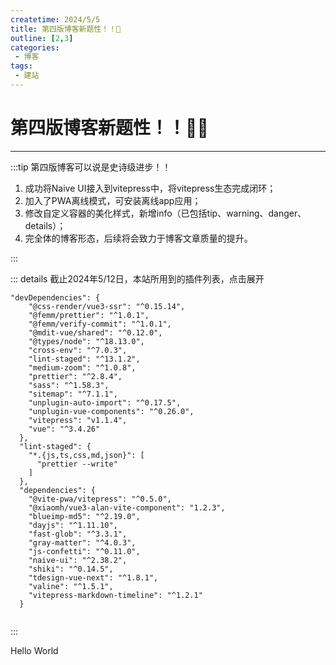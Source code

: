 ```yaml
---
createtime: 2024/5/5
title: 第四版博客新题性！！🎉
outline: [2,3]
categories:
 - 博客
tags:
 - 建站
---
```

# 第四版博客新题性！！🎉🎉

---

:::tip  第四版博客可以说是史诗级进步！！



1. 成功将Naive UI接入到vitepress中，将vitepress生态完成闭环；
2. 加入了PWA离线模式，可安装离线app应用；
3. 修改自定义容器的美化样式，新增info（已包括tip、warning、danger、details）；
4. 完全体的博客形态，后续将会致力于博客文章质量的提升。

:::

::: details 截止2024年5/12日，本站所用到的插件列表，点击展开
```ts:no-line-numbers
"devDependencies": {
    "@css-render/vue3-ssr": "^0.15.14",
    "@femm/prettier": "^1.0.1",
    "@femm/verify-commit": "^1.0.1",
    "@mdit-vue/shared": "^0.12.0",
    "@types/node": "^18.13.0",
    "cross-env": "^7.0.3",
    "lint-staged": "^13.1.2",
    "medium-zoom": "^1.0.8",
    "prettier": "^2.8.4",
    "sass": "^1.58.3",
    "sitemap": "^7.1.1",
    "unplugin-auto-import": "^0.17.5",
    "unplugin-vue-components": "^0.26.0",
    "vitepress": "v1.1.4",
    "vue": "^3.4.26"
  },
  "lint-staged": {
    "*.{js,ts,css,md,json}": [
      "prettier --write"
    ]
  },
  "dependencies": {
    "@vite-pwa/vitepress": "^0.5.0",
    "@xiaomh/vue3-alan-vite-component": "1.2.3",
    "blueimp-md5": "^2.19.0",
    "dayjs": "^1.11.10",
    "fast-glob": "^3.3.1",
    "gray-matter": "^4.0.3",
    "js-confetti": "^0.11.0",
    "naive-ui": "^2.38.2",
    "shiki": "^0.14.5",
    "tdesign-vue-next": "^1.8.1",
    "valine": "^1.5.1",
    "vitepress-markdown-timeline": "^1.2.1"
  }


```
:::

<script setup>
// import { NButton,NBackTop } from 'naive-ui'
</script>

<NButton>Hello World</NButton>
<!-- <NBackTop :right="100" /> -->

